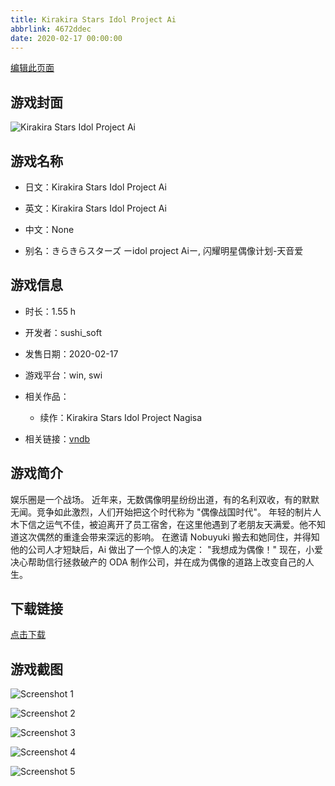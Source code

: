 ```yaml
---
title: Kirakira Stars Idol Project Ai
abbrlink: 4672ddec
date: 2020-02-17 00:00:00
---
```

[编辑此页面](https://github.com/ACG-3/ADV3-source/blob/main/source/_posts/games/Kirakira%20Stars%20Idol%20Project%20Ai.md)

## 游戏封面

![Kirakira Stars Idol Project Ai](https://pan.timero.xyz/d/onedrive/img_lib_001/Kirakira%20Stars%20Idol%20Project%20Ai_cover.avif)


## 游戏名称

- 日文：Kirakira Stars Idol Project Ai
- 英文：Kirakira Stars Idol Project Ai
- 中文：None

- 别名：きらきらスターズ ーidol project Aiー, 闪耀明星偶像计划-天音爱


## 游戏信息

- 时长：1.55 h
- 开发者：sushi_soft
- 发售日期：2020-02-17
- 游戏平台：win, swi
- 相关作品：
   - 续作：Kirakira Stars Idol Project Nagisa

- 相关链接：[vndb](https://vndb.org/v27959)


## 游戏简介

娱乐圈是一个战场。
近年来，无数偶像明星纷纷出道，有的名利双收，有的默默无闻。竞争如此激烈，人们开始把这个时代称为 "偶像战国时代"。
年轻的制片人木下信之运气不佳，被迫离开了员工宿舍，在这里他遇到了老朋友天满爱。他不知道这次偶然的重逢会带来深远的影响。
在邀请 Nobuyuki 搬去和她同住，并得知他的公司人才短缺后，Ai 做出了一个惊人的决定：
"我想成为偶像！"
现在，小爱决心帮助信行拯救破产的 ODA 制作公司，并在成为偶像的道路上改变自己的人生。




## 下载链接

[点击下载](https://pan.timero.xyz/onedrive/adv_lib_001/Kirakira%20Stars%20Idol%20Project%20Ai)


## 游戏截图


![Screenshot 1](https://pan.timero.xyz/d/onedrive/img_lib_001/Kirakira%20Stars%20Idol%20Project%20Ai_Screenshot_1.avif)

![Screenshot 2](https://pan.timero.xyz/d/onedrive/img_lib_001/Kirakira%20Stars%20Idol%20Project%20Ai_Screenshot_2.avif)

![Screenshot 3](https://pan.timero.xyz/d/onedrive/img_lib_001/Kirakira%20Stars%20Idol%20Project%20Ai_Screenshot_3.avif)

![Screenshot 4](https://pan.timero.xyz/d/onedrive/img_lib_001/Kirakira%20Stars%20Idol%20Project%20Ai_Screenshot_4.avif)

![Screenshot 5](https://pan.timero.xyz/d/onedrive/img_lib_001/Kirakira%20Stars%20Idol%20Project%20Ai_Screenshot_5.avif)

